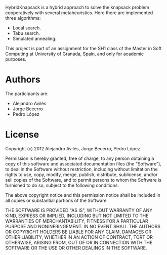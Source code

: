 HybridKnapsack is a hybrid approach to solve the knapsack problem cooperatively with several metaheuristics. Here there are implemented three algorithms:
* Local search.
* Tabu search.
* Simulated annealing.

This project is part of an assignment for the SH1 class of the Master in Soft Computing at University of Granada, Spain, and only for academic purposes.

# Authors
 The participants are:

* Alejandro Avilés
* Jorge Becerro
* Pedro López

# License
Copyright (c) 2012 Alejandro Avilés, Jorge Becerro, Pedro López.

Permission is hereby granted, free of charge, to any person obtaining a copy of this software and associated documentation files (the "Software"), to deal in the Software without restriction, including without limitation the rights to use, copy, modify, merge, publish, distribute, sublicense, and/or sell copies of the Software, and to permit persons to whom the Software is furnished to do so, subject to the following conditions:

The above copyright notice and this permission notice shall be included in all copies or substantial portions of the Software.

THE SOFTWARE IS PROVIDED "AS IS", WITHOUT WARRANTY OF ANY KIND, EXPRESS OR IMPLIED, INCLUDING BUT NOT LIMITED TO THE WARRANTIES OF MERCHANTABILITY, FITNESS FOR A PARTICULAR PURPOSE AND NONINFRINGEMENT. IN NO EVENT SHALL THE AUTHORS OR COPYRIGHT HOLDERS BE LIABLE FOR ANY CLAIM, DAMAGES OR OTHER LIABILITY, WHETHER IN AN ACTION OF CONTRACT, TORT OR OTHERWISE, ARISING FROM, OUT OF OR IN CONNECTION WITH THE SOFTWARE OR THE USE OR OTHER DEALINGS IN THE SOFTWARE.
